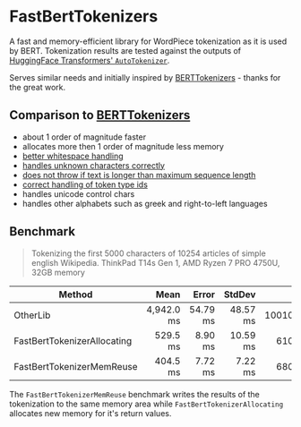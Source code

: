 # FastBertTokenizers

A fast and memory-efficient library for WordPiece tokenization as it is used by BERT. Tokenization results are tested against the outputs of [HuggingFace Transformers' `AutoTokenizer`](https://huggingface.co/docs/transformers/v4.33.0/en/model_doc/auto#transformers.AutoTokenizer).

Serves similar needs and initially inspired by [BERTTokenizers](https://github.com/NMZivkovic/BertTokenizers) - thanks for the great work.

## Comparison to [BERTTokenizers](https://github.com/NMZivkovic/BertTokenizers)

* about 1 order of magnitude faster
* allocates more then 1 order of magnitude less memory
* [better whitespace handling](https://github.com/NMZivkovic/BertTokenizers/issues/24)
* [handles unknown characters correctly](https://github.com/NMZivkovic/BertTokenizers/issues/26)
* [does not throw if text is longer than maximum sequence length](https://github.com/NMZivkovic/BertTokenizers/issues/18)
* [correct handling of token type ids](https://github.com/NMZivkovic/BertTokenizers/issues/18)
* handles unicode control chars
* handles other alphabets such as greek and right-to-left languages

## Benchmark

> Tokenizing the first 5000 characters of 10254 articles of simple english Wikipedia.
> ThinkPad T14s Gen 1, AMD Ryzen 7 PRO 4750U, 32GB memory

| Method                      | Mean       | Error    | StdDev   | Gen0         | Gen1       | Gen2      | Allocated  |
|---------------------------- |-----------:|---------:|---------:|-------------:|-----------:|----------:|-----------:|
| OtherLib                    | 4,942.0 ms | 54.79 ms | 48.57 ms | 1001000.0000 | 95000.0000 | 4000.0000 | 5952.43 MB |
| FastBertTokenizerAllocating |   529.5 ms |  8.90 ms | 10.59 ms |   61000.0000 | 31000.0000 | 2000.0000 |  350.75 MB |
| FastBertTokenizerMemReuse   |   404.5 ms |  7.72 ms |  7.22 ms |   68000.0000 |          - |         - |  136.83 MB |

The `FastBertTokenizerMemReuse` benchmark writes the results of the tokenization to the same memory area while `FastBertTokenizerAllocating` allocates new memory for it's return values.
